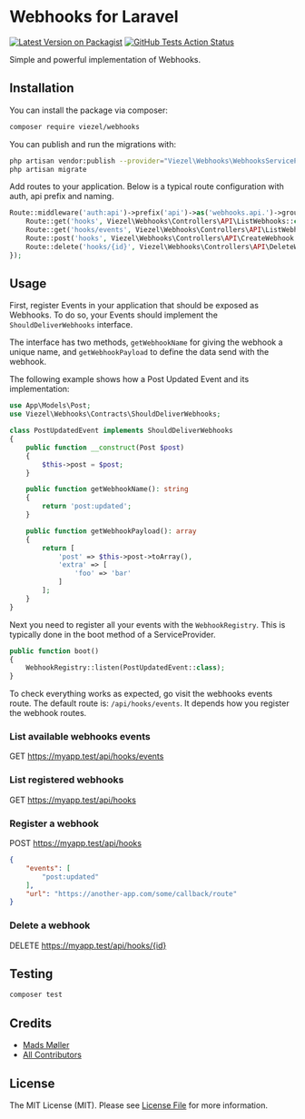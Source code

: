 # Webhooks for Laravel

[![Latest Version on Packagist](https://img.shields.io/packagist/v/viezel/webhooks.svg?style=flat-square)](https://packagist.org/packages/viezel/webhooks)
[![GitHub Tests Action Status](https://img.shields.io/github/workflow/status/viezel/webhooks/Tests?label=tests)](https://github.com/viezel/webhooks/actions?query=workflow%3Arun-tests+branch%3Amaster)

Simple and powerful implementation of Webhooks. 

## Installation

You can install the package via composer:

```bash
composer require viezel/webhooks
```

You can publish and run the migrations with:

```bash
php artisan vendor:publish --provider="Viezel\Webhooks\WebhooksServiceProvider" --tag="migrations"
php artisan migrate
```

Add routes to your application. Below is a typical route configuration with auth, api prefix and naming.

```php
Route::middleware('auth:api')->prefix('api')->as('webhooks.api.')->group(function() {
    Route::get('hooks', Viezel\Webhooks\Controllers\API\ListWebhooks::class)->name('list');
    Route::get('hooks/events', Viezel\Webhooks\Controllers\API\ListWebhookEvents::class)->name('events');
    Route::post('hooks', Viezel\Webhooks\Controllers\API\CreateWebhook::class)->name('create');
    Route::delete('hooks/{id}', Viezel\Webhooks\Controllers\API\DeleteWebhook::class)->name('delete');
});
```


## Usage

First, register Events in your application that should be exposed as Webhooks. 
To do so, your Events should implement the `ShouldDeliverWebhooks` interface. 

The interface has two methods, `getWebhookName` for giving the webhook a unique name, 
and `getWebhookPayload` to define the data send with the webhook.  

The following example shows how a Post Updated Event and its implementation:

```php
use App\Models\Post;
use Viezel\Webhooks\Contracts\ShouldDeliverWebhooks;

class PostUpdatedEvent implements ShouldDeliverWebhooks
{
    public function __construct(Post $post)
    {
        $this->post = $post;
    }

    public function getWebhookName(): string
    {
        return 'post:updated';
    }

    public function getWebhookPayload(): array
    {
        return [
            'post' => $this->post->toArray(),
            'extra' => [
                'foo' => 'bar'
            ]       
        ];
    }
}
```

Next you need to register all your events with the `WebhookRegistry`. 
This is typically done in the boot method of a ServiceProvider.

```php
public function boot()
{
    WebhookRegistry::listen(PostUpdatedEvent::class);
}
```

To check everything works as expected, go visit the webhooks events route. The default route is: `/api/hooks/events`. 
It depends how you register the webhook routes. 

### List available webhooks events

GET https://myapp.test/api/hooks/events

### List registered webhooks

GET https://myapp.test/api/hooks

### Register a webhook

POST https://myapp.test/api/hooks

```json
{
    "events": [
        "post:updated"
    ],
    "url": "https://another-app.com/some/callback/route"
}
```

### Delete a webhook

DELETE https://myapp.test/api/hooks/{id}


## Testing

```bash
composer test
```

## Credits

- [Mads Møller](https://github.com/viezel)
- [All Contributors](../../contributors)

## License

The MIT License (MIT). Please see [License File](LICENSE.md) for more information.
